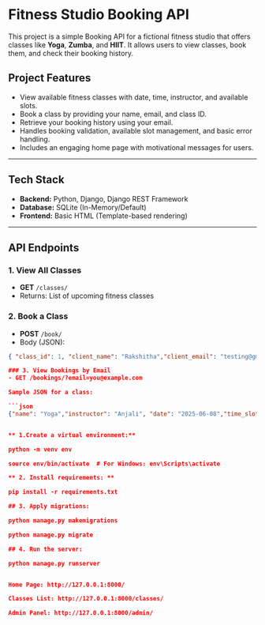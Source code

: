 #  Fitness Studio Booking API

This project is a simple Booking API for a fictional fitness studio that offers classes like **Yoga**, **Zumba**, and **HIIT**. It allows users to view classes, book them, and check their booking history.

## Project Features

- View available fitness classes with date, time, instructor, and available slots.
- Book a class by providing your name, email, and class ID.
- Retrieve your booking history using your email.
- Handles booking validation, available slot management, and basic error handling.
- Includes an engaging home page with motivational messages for users.
---

## Tech Stack

- **Backend:** Python, Django, Django REST Framework
- **Database:** SQLite (In-Memory/Default)
- **Frontend:** Basic HTML (Template-based rendering)

---

## API Endpoints

### 1. View All Classes

- **GET** `/classes/`
- Returns: List of upcoming fitness classes

### 2. Book a Class

- **POST** `/book/`
- Body (JSON):
```json
{ "class_id": 1, "client_name": "Rakshitha","client_email": "testing@gmail.com"}

### 3. View Bookings by Email
- GET /bookings/?email=you@example.com

Sample JSON for a class:

```json
{"name": "Yoga","instructor": "Anjali", "date": "2025-06-08","time_slots":3,"available_slots": 10}


** 1.Create a virtual environment:**

python -m venv env

source env/bin/activate  # For Windows: env\Scripts\activate

** 2. Install requirements: **

pip install -r requirements.txt

## 3. Apply migrations:

python manage.py makemigrations

python manage.py migrate

## 4. Run the server:

python manage.py runserver


Home Page: http://127.0.0.1:8000/

Classes List: http://127.0.0.1:8000/classes/

Admin Panel: http://127.0.0.1:8000/admin/
